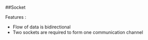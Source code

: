##Socket

   
Features : 
* Flow of data is bidirectional
* Two sockets are required to form one communication channel
  
